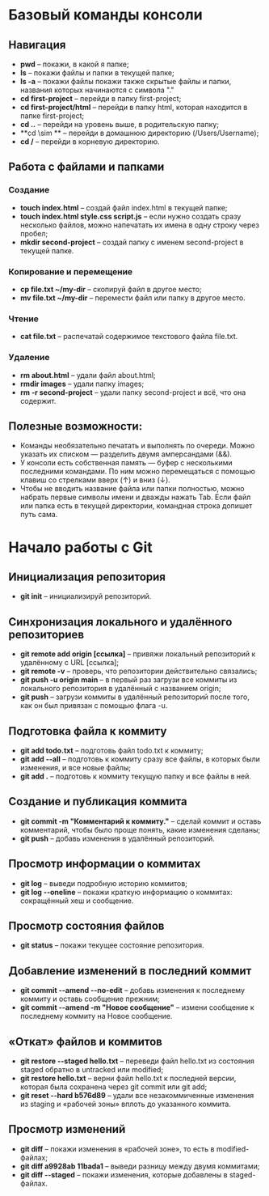 # Базовый команды консоли

## Навигация

* **pwd** – покажи, в какой я папке;
* **ls** – покажи файлы и папки в текущей папке;
* **ls -a** – покажи файлы покажи также скрытые файлы и папки, названия которых начинаются с символа "."
* **cd first-project** – перейди в папку first-project;
* **cd first-project/html** – перейди в папку html, которая находится в папке first-project;
* **cd ..** – перейди на уровень выше, в родительскую папку;
* **cd \sim ** – перейди в домашнюю директорию (/Users/Username);
* **cd /** – перейди в корневую директорию.

## Работа с файлами и папками

### Создание

* **touch index.html** – создай файл index.html в текущей папке;
* **touch index.html style.css script.js** – если нужно создать сразу несколько файлов, можно напечатать их имена в одну строку через пробел;
* **mkdir second-project** – создай папку с именем second-project в текущей папке.

### Копирование и перемещение

* **cp file.txt ~/my-dir** – скопируй файл в другое место;
* **mv file.txt ~/my-dir** – перемести файл или папку в другое место.

### Чтение

* **cat file.txt** – распечатай содержимое текстового файла file.txt.

### Удаление

* **rm about.html** – удали файл about.html;
* **rmdir images** – удали папку images;
* **rm -r second-project** – удали папку second-project и всё, что она содержит.

## Полезные возможности:

* Команды необязательно печатать и выполнять по очереди. Можно указать их списком — разделить двумя амперсандами (&&).
* У консоли есть собственная память — буфер с несколькими последними командами. По ним можно перемещаться с помощью клавиш со стрелками вверх (↑) и вниз (↓).
* Чтобы не вводить название файла или папки полностью, можно набрать первые символы имени и дважды нажать Tab. Если файл или папка есть в текущей директории, командная строка допишет путь сама.

# Начало работы с Git

## Инициализация репозитория

* **git init** – инициализируй репозиторий.

## Синхронизация локального и удалённого репозиториев

* **git remote add origin [ссылка]** – привяжи локальный репозиторий к удалённому с URL [ссылка];
* **git remote -v** – проверь, что репозитории действительно связались;
* **git push -u origin main** – в первый раз загрузи все коммиты из локального репозитория в удалённый с названием origin;
* **git push** – загрузи коммиты в удалённый репозиторий после того, как он был привязан с помощью флага -u.

## Подготовка файла к коммиту 

* **git add todo.txt** – подготовь файл todo.txt к коммиту;
* **git add --all** – подготовь к коммиту сразу все файлы, в которых были изменения, и все новые файлы;
* **git add .** – подготовь к коммиту текущую папку и все файлы в ней.

## Создание и публикация коммита

* **git commit -m "Комментарий к коммиту."** – сделай коммит и оставь комментарий, чтобы было проще понять, какие изменения сделаны;
* **git push** – добавь изменения в удалённый репозиторий.

## Просмотр информации о коммитах

* **git log** – выведи подробную историю коммитов;
* **git log --oneline** – покажи краткую информацию о коммитах: сокращённый хеш и сообщение.

## Просмотр состояния файлов

* **git status** – покажи текущее состояние репозитория.

## Добавление изменений в последний коммит

* **git commit --amend --no-edit** – добавь изменения к последнему коммиту и оставь сообщение прежним;
* **git commit --amend -m "Новое сообщение"** – измени сообщение к последнему коммиту на Новое сообщение.

## «Откат» файлов и коммитов

* **git restore --staged hello.txt** – переведи файл hello.txt из состояния staged обратно в untracked или modified;
* **git restore hello.txt** – верни файл hello.txt к последней версии, которая была сохранена через git commit или git add;
* **git reset --hard b576d89** – удали все незакоммиченные изменения из staging и «рабочей зоны» вплоть до указанного коммита.

## Просмотр изменений

* **git diff** – покажи изменения в «рабочей зоне», то есть в modified-файлах;
* **git diff a9928ab 11bada1** – выведи разницу между двумя коммитами;
* **git diff --staged** – покажи изменения, которые добавлены в staged-файлах.
